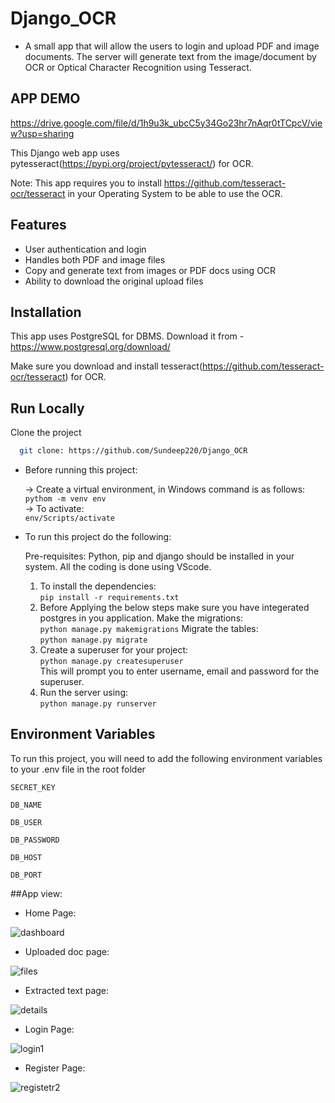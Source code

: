 # Django_OCR
- A small app that will allow the users to login and upload PDF and image documents. The server will generate text from the image/document by OCR or Optical Character Recognition using Tesseract.

## APP DEMO

https://drive.google.com/file/d/1h9u3k_ubcC5y34Go23hr7nAqr0tTCpcV/view?usp=sharing

This Django web app uses pytesseract(https://pypi.org/project/pytesseract/) for OCR.

Note: This app requires you to install https://github.com/tesseract-ocr/tesseract in your Operating System to be able to use the OCR.

## Features

- User authentication and login
- Handles both PDF and image files 
- Copy and generate text from images or PDF docs using OCR
- Ability to download the original upload files

## Installation

This app uses PostgreSQL for DBMS. Download it from - https://www.postgresql.org/download/

Make sure you download and install tesseract(https://github.com/tesseract-ocr/tesseract) for OCR.
## Run Locally

Clone the project

```bash
  git clone: https://github.com/Sundeep220/Django_OCR
```

- Before running this project: 

  -> Create a virtual environment, in Windows command is as follows: \
    `pythom -m venv env` \
   -> To activate: \
     `env/Scripts/activate`

- To run this project do the following:

    Pre-requisites: Python, pip and django should be installed in your system. All the coding is done using VScode.
    1. To install the dependencies: \
       `pip install -r requirements.txt` 
    2. Before Applying the below steps make sure you have integerated postgres in you application.
         Make the migrations:\
            `python manage.py makemigrations` 
         Migrate the tables: \
            `python manage.py migrate` 
    3. Create a superuser for your project: \
        `python manage.py createsuperuser`   
        This will prompt you to enter username, email and password for the superuser.  
    4. Run the server using: \
        `python manage.py runserver`


## Environment Variables

To run this project, you will need to add the following environment variables to your .env file in the root folder

`SECRET_KEY`

`DB_NAME`

`DB_USER`

`DB_PASSWORD`

`DB_HOST`

`DB_PORT`


##App view: 

- Home Page: 


![dashboard](https://user-images.githubusercontent.com/93663329/209426494-4e962a8f-7417-4b26-ba35-35fa979b2234.png)


- Uploaded doc page:


![files](https://user-images.githubusercontent.com/93663329/209426517-452a06a9-0a85-478f-a475-bae38a2dc259.png)


- Extracted text page:


![details](https://user-images.githubusercontent.com/93663329/209426527-d77f4673-dd52-4030-ba68-86e9e9e492ea.png)


- Login Page:


![login1](https://user-images.githubusercontent.com/93663329/209426536-90078580-6796-4118-81e0-320fcd91fcfb.png)


- Register Page:


![registetr2](https://user-images.githubusercontent.com/93663329/209426546-04d810e9-ab21-46a0-8c2f-dcfcb6892ec3.png)






